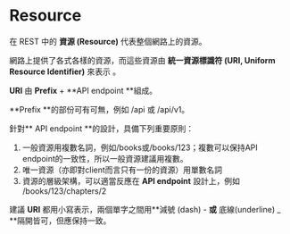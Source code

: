 # Resource

在 REST 中的 **資源 \(Resource\)** 代表整個網路上的資源。

網路上提供了各式各樣的資源，而這些資源由 **統一資源標識符 \(URI, Uniform Resource Identifier\)**  來表示 。

**URI** 由 **Prefix** + **API endpoint **組成。

**Prefix **的部份可有可無，例如 \/api 或 \/api\/v1。

針對** API endpoint **的設計，具備下列重要原則：
1. 一般資源用複數名詞，例如\/books或\/books\/123；複數可以保持API endpoint的一致性，所以一般資源建議用複數。
2. 唯一資源（亦即對client而言只有一份的資源）用單數名詞
3. 資源的層級架構，可以適當反應在 **API endpoint** 設計上，例如 \/books\/123\/chapters\/2


建議 **URI** 都用小寫表示，兩個單字之間用**減號 \(dash\)  -  **或** 底線\(underline\) \_ **隔開皆可，但應保持一致。

